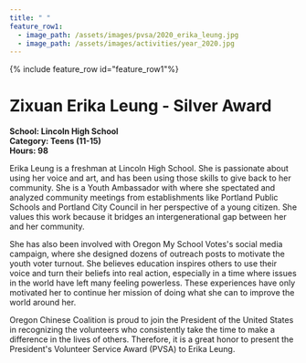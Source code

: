 ```yaml
---
title: " "
feature_row1:
  - image_path: /assets/images/pvsa/2020_erika_leung.jpg
  - image_path: /assets/images/activities/year_2020.jpg
---
```


{% include feature_row id="feature_row1"%}

# Zixuan Erika Leung - Silver Award

**School: Lincoln High School**  
**Category: Teens (11-15)**  
**Hours: 98**  

Erika Leung is a freshman at Lincoln High School. She is passionate about using her voice and art, and has been using those skills to give back to her community. She is a Youth Ambassador with where she spectated and analyzed community meetings from establishments like Portland Public Schools and Portland City Council in her perspective of a young citizen. She values this work because it bridges an intergenerational gap between her and her community.

She has also been involved with Oregon My School Votes's social media campaign, where she designed dozens of outreach posts to motivate the youth voter turnout. She believes education inspires others to use their voice and turn their beliefs into real action, especially in a time where issues in the world have left many feeling powerless. These experiences have only motivated her to continue her mission of doing what she can to improve the world around her.

Oregon Chinese Coalition is proud to join the President of the United States in recognizing the volunteers who consistently take the time to make a difference in the lives of others. Therefore, it is a great honor to present the President's Volunteer Service Award (PVSA) to Erika Leung.
